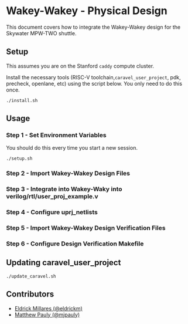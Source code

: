 # Wakey-Wakey - Physical Design

This document covers how to integrate the Wakey-Wakey design for the Skywater
MPW-TWO shuttle.

## Setup
This assumes you are on the Stanford `caddy` compute cluster.

Install the necessary tools (RISC-V toolchain,`caravel_user_project`, pdk,
precheck, openlane, etc) using the script below. You only need to do this once.

```
./install.sh
```

## Usage

### Step 1 - Set Environment Variables
You should do this every time you start a new session.

```
./setup.sh
```

### Step 2 - Import Wakey-Wakey Design Files

### Step 3 - Integrate into Wakey-Waky into verilog/rtl/user_proj_example.v

### Step 4 - Configure uprj_netlists

### Step 5 - Import Wakey-Wakey Design Verification Files

### Step 6 - Configure Design Verification Makefile


## Updating caravel_user_project

```
./update_caravel.sh
```

## Contributors
- [Eldrick Millares (@eldrickm)](https://github.com/eldrickm)
- [Matthew Pauly (@mjpauly)](https://github.com/mjpauly)

